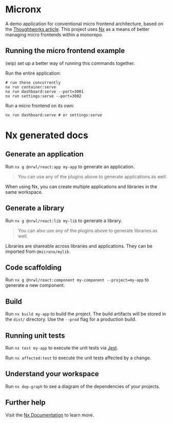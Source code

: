 # Micronx

A demo application for conventional micro frontend architecture, based on the [Thoughtworks article](https://martinfowler.com/articles/micro-frontends.html). This project uses [Nx](https://nx.dev) as a means of better managing micro frontends within a monorepo.

## Running the micro frontend example

(wip) set up a better way of running this commands together.

Run the entire application:

```
# run these concurrently
nx run container:serve
nx run dashboard:serve --port=3001
nx run settings:serve --port=3002
```

Run a micro frontend on its own:

```
nx run dashboard:serve # or settings:serve
```

# Nx generated docs

## Generate an application

Run `nx g @nrwl/react:app my-app` to generate an application.

> You can use any of the plugins above to generate applications as well.

When using Nx, you can create multiple applications and libraries in the same workspace.

## Generate a library

Run `nx g @nrwl/react:lib my-lib` to generate a library.

> You can also use any of the plugins above to generate libraries as well.

Libraries are shareable across libraries and applications. They can be imported from `@micronx/mylib`.

## Code scaffolding

Run `nx g @nrwl/react:component my-component --project=my-app` to generate a new component.

## Build

Run `nx build my-app` to build the project. The build artifacts will be stored in the `dist/` directory. Use the `--prod` flag for a production build.

## Running unit tests

Run `nx test my-app` to execute the unit tests via [Jest](https://jestjs.io).

Run `nx affected:test` to execute the unit tests affected by a change.

## Understand your workspace

Run `nx dep-graph` to see a diagram of the dependencies of your projects.

## Further help

Visit the [Nx Documentation](https://nx.dev) to learn more.
